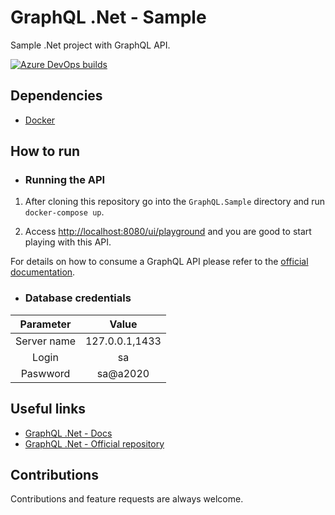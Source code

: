 # GraphQL .Net - Sample

Sample .Net project with GraphQL API.

[![Azure DevOps builds](https://img.shields.io/azure-devops/build/raschmitt/7618d927-8467-43e2-b5e9-1aeddc1fbfdc/24?label=Build%20%26%20Test&style=flat-square)](https://dev.azure.com/raschmitt/raschmitt/_build?definitionId=24)

## Dependencies 

- [Docker](https://docs.docker.com/get-docker/)

## How to run

- ### Running the API 

1. After cloning this repository go into the `GraphQL.Sample` directory and run `docker-compose up`.

2. Access [http://localhost:8080/ui/playground](http://localhost:8080/ui/playground) and you are good to start playing with this API.

For details on how to consume a GraphQL API please refer to the [official documentation](https://graphql.org/learn/queries/).

- ### Database credentials

| Parameter | Value |
| :---: | :---: |
| Server name | 127.0.0.1,1433 |
| Login | sa |
| Paswword | sa@a2020 |

## Useful links

- [GraphQL .Net - Docs](https://graphql-dotnet.github.io/docs/getting-started/introduction)
- [GraphQL .Net - Official repository](https://github.com/graphql-dotnet/graphql-dotnet)
 
## Contributions

  Contributions and feature requests are always welcome.
